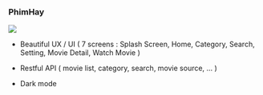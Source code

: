 ### PhimHay

<p>
<a href="https://github.com/MingHieu/RN-PhimHay](https://github.com/MingHieu/MingHieu/blob/master/images/PhimHay.png">
    <img src="./images/PhimHay.png">
</a>

- Beautiful UX / UI ( 7 screens : Splash Screen, Home, Category, Search, Setting, Movie Detail, Watch Movie )

- Restful API ( movie list, category, search, movie source, ... )

- Dark mode
</p>
